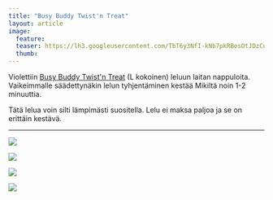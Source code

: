 ```yaml
---
title: "Busy Buddy Twist'n Treat"
layout: article
image:
  feature:
  teaser: https://lh3.googleusercontent.com/TbT6y3NfI-kNb7pkRBesOtJDzCuBeK5tHihyaFLJoPo=w245
  thumb:
---
```


Violettiin [Busy Buddy Twist'n Treat](http://clk.tradedoubler.com/click?p(240480)a(2526211)g(21401374)url(https://www.mustijamirri.fi/busy-buddy-twist-n-treat-c69996-1)) (L kokoinen) leluun laitan nappuloita. Vaikeimmalle säädettynäkin lelun tyhjentäminen kestää Mikiltä noin 1-2 minuuttia.

Tätä lelua voin silti lämpimästi suositella. Lelu ei maksa paljoa ja se on erittäin kestävä.

---

[![](https://lh3.googleusercontent.com/TFrnTAG1C13DJuvX-nt0LHF6x7IC_pMc4kukjdRHzDY=w800)](https://lh3.googleusercontent.com/TFrnTAG1C13DJuvX-nt0LHF6x7IC_pMc4kukjdRHzDY=s0)

[![](https://lh3.googleusercontent.com/z69hPz8zHZfFJRqDHp2m8CJH00iJYebdkpwMpazQwN0=w800)](https://lh3.googleusercontent.com/z69hPz8zHZfFJRqDHp2m8CJH00iJYebdkpwMpazQwN0=s0)

[![](https://lh3.googleusercontent.com/Uv6S12OAFvTY3CKMhCwZUvYlA0L7dOc7itleNxgOaWU=w800)](https://lh3.googleusercontent.com/Uv6S12OAFvTY3CKMhCwZUvYlA0L7dOc7itleNxgOaWU=s0)

[![](https://lh3.googleusercontent.com/sntAQum-7KYri2pXl01VKnThwGsqC80MFT_nKF4_Rpg=w800)](https://lh3.googleusercontent.com/sntAQum-7KYri2pXl01VKnThwGsqC80MFT_nKF4_Rpg=s0)
